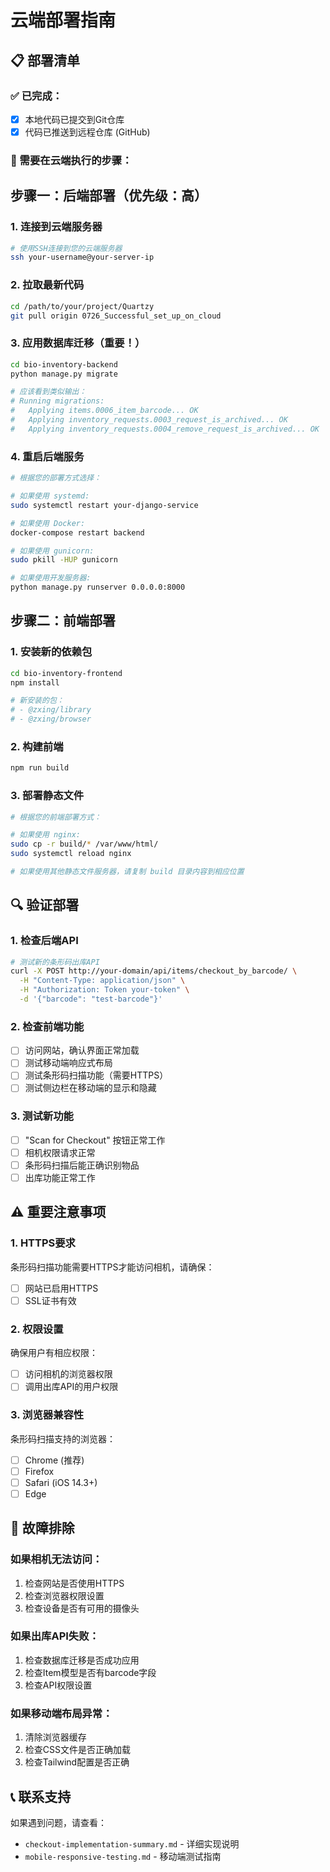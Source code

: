 # 云端部署指南

## 📋 部署清单

### ✅ 已完成：
- [x] 本地代码已提交到Git仓库
- [x] 代码已推送到远程仓库 (GitHub)

### 🚀 需要在云端执行的步骤：

## 步骤一：后端部署（优先级：高）

### 1. 连接到云端服务器
```bash
# 使用SSH连接到您的云端服务器
ssh your-username@your-server-ip
```

### 2. 拉取最新代码
```bash
cd /path/to/your/project/Quartzy
git pull origin 0726_Successful_set_up_on_cloud
```

### 3. 应用数据库迁移（重要！）
```bash
cd bio-inventory-backend
python manage.py migrate

# 应该看到类似输出：
# Running migrations:
#   Applying items.0006_item_barcode... OK
#   Applying inventory_requests.0003_request_is_archived... OK
#   Applying inventory_requests.0004_remove_request_is_archived... OK
```

### 4. 重启后端服务
```bash
# 根据您的部署方式选择：

# 如果使用 systemd:
sudo systemctl restart your-django-service

# 如果使用 Docker:
docker-compose restart backend

# 如果使用 gunicorn:
sudo pkill -HUP gunicorn

# 如果使用开发服务器:
python manage.py runserver 0.0.0.0:8000
```

## 步骤二：前端部署

### 1. 安装新的依赖包
```bash
cd bio-inventory-frontend
npm install

# 新安装的包：
# - @zxing/library
# - @zxing/browser
```

### 2. 构建前端
```bash
npm run build
```

### 3. 部署静态文件
```bash
# 根据您的前端部署方式：

# 如果使用 nginx:
sudo cp -r build/* /var/www/html/
sudo systemctl reload nginx

# 如果使用其他静态文件服务器，请复制 build 目录内容到相应位置
```

## 🔍 验证部署

### 1. 检查后端API
```bash
# 测试新的条形码出库API
curl -X POST http://your-domain/api/items/checkout_by_barcode/ \
  -H "Content-Type: application/json" \
  -H "Authorization: Token your-token" \
  -d '{"barcode": "test-barcode"}'
```

### 2. 检查前端功能
- [ ] 访问网站，确认界面正常加载
- [ ] 测试移动端响应式布局
- [ ] 测试条形码扫描功能（需要HTTPS）
- [ ] 测试侧边栏在移动端的显示和隐藏

### 3. 测试新功能
- [ ] "Scan for Checkout" 按钮正常工作
- [ ] 相机权限请求正常
- [ ] 条形码扫描后能正确识别物品
- [ ] 出库功能正常工作

## ⚠️ 重要注意事项

### 1. HTTPS要求
条形码扫描功能需要HTTPS才能访问相机，请确保：
- [ ] 网站已启用HTTPS
- [ ] SSL证书有效

### 2. 权限设置
确保用户有相应权限：
- [ ] 访问相机的浏览器权限
- [ ] 调用出库API的用户权限

### 3. 浏览器兼容性
条形码扫描支持的浏览器：
- [ ] Chrome (推荐)
- [ ] Firefox
- [ ] Safari (iOS 14.3+)
- [ ] Edge

## 🐛 故障排除

### 如果相机无法访问：
1. 检查网站是否使用HTTPS
2. 检查浏览器权限设置
3. 检查设备是否有可用的摄像头

### 如果出库API失败：
1. 检查数据库迁移是否成功应用
2. 检查Item模型是否有barcode字段
3. 检查API权限设置

### 如果移动端布局异常：
1. 清除浏览器缓存
2. 检查CSS文件是否正确加载
3. 检查Tailwind配置是否正确

## 📞 联系支持
如果遇到问题，请查看：
- `checkout-implementation-summary.md` - 详细实现说明
- `mobile-responsive-testing.md` - 移动端测试指南